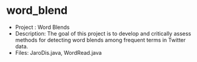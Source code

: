 # word_blend
- Project : Word Blends
- Description: The goal of this project is to develop and critically assess methods for detecting word blends
among frequent terms in Twitter data.
- Files: JaroDis.java, WordRead.java

